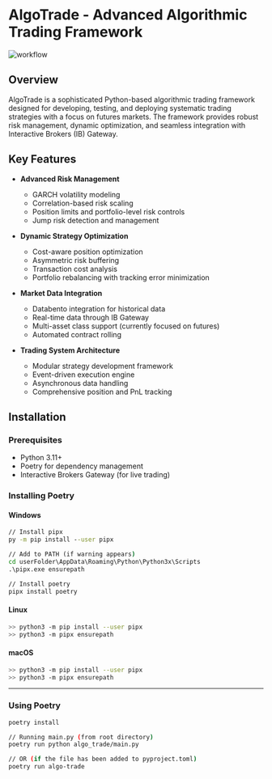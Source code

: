 # AlgoTrade - Advanced Algorithmic Trading Framework
![workflow](https://github.com/AlgoGators/algo_trade/actions/workflows/tests.yml/badge.svg)

## Overview
AlgoTrade is a sophisticated Python-based algorithmic trading framework designed for developing, testing, and deploying systematic trading strategies with a focus on futures markets. The framework provides robust risk management, dynamic optimization, and seamless integration with Interactive Brokers (IB) Gateway.

## Key Features
- **Advanced Risk Management**
  - GARCH volatility modeling
  - Correlation-based risk scaling
  - Position limits and portfolio-level risk controls
  - Jump risk detection and management

- **Dynamic Strategy Optimization**
  - Cost-aware position optimization
  - Asymmetric risk buffering
  - Transaction cost analysis
  - Portfolio rebalancing with tracking error minimization

- **Market Data Integration**
  - Databento integration for historical data
  - Real-time data through IB Gateway
  - Multi-asset class support (currently focused on futures)
  - Automated contract rolling

- **Trading System Architecture**
  - Modular strategy development framework
  - Event-driven execution engine
  - Asynchronous data handling
  - Comprehensive position and PnL tracking

## Installation

### Prerequisites
- Python 3.11+
- Poetry for dependency management
- Interactive Brokers Gateway (for live trading)

### Installing Poetry

#### Windows
```cmd
// Install pipx
py -m pip install --user pipx

// Add to PATH (if warning appears)
cd userFolder\AppData\Roaming\Python\Python3x\Scripts
.\pipx.exe ensurepath

// Install poetry
pipx install poetry
```

#### Linux
```bash
>> python3 -m pip install --user pipx
>> python3 -m pipx ensurepath
```

#### macOS
```zsh
>> python3 -m pip install --user pipx
>> python3 -m pipx ensurepath
```

---
### Using Poetry
```bash
poetry install

// Running main.py (from root directory)
poetry run python algo_trade/main.py

// OR (if the file has been added to pyproject.toml)
poetry run algo-trade
```
